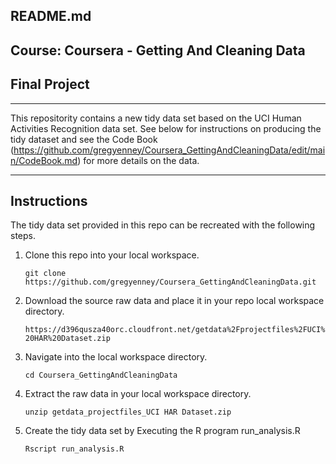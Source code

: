 README.md
---
## Course: Coursera - Getting And Cleaning Data

## Final Project
---


This repositority contains a new tidy data set based on the UCI Human Activities Recognition data set.  See below for instructions on producing the tidy dataset and see the Code Book (<https://github.com/gregyenney/Coursera_GettingAndCleaningData/edit/main/CodeBook.md>) for more details on the data.

---
Instructions 
---

The tidy data set provided in this repo can be recreated with the following steps.

1.  Clone this repo into your local workspace.

     ```git clone https://github.com/gregyenney/Coursera_GettingAndCleaningData.git```

1.  Download the source raw data and place it in your repo local workspace directory.

     ```https://d396qusza40orc.cloudfront.net/getdata%2Fprojectfiles%2FUCI%20HAR%20Dataset.zip```

1.  Navigate into the local workspace directory. 

    ```cd Coursera_GettingAndCleaningData```

1.  Extract the raw data in your local workspace directory.

     ```unzip getdata_projectfiles_UCI HAR Dataset.zip```

1.  Create the tidy data set by Executing the R program run_analysis.R

    ```Rscript run_analysis.R```




    
